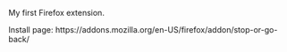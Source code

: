 <p>My first Firefox extension.</p>
<p>Install page: https://addons.mozilla.org/en-US/firefox/addon/stop-or-go-back/</p>
